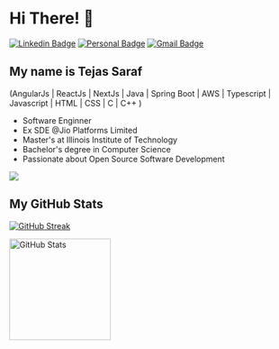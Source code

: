
<h1>Hi There! 👋</h1>

[![Linkedin Badge](https://img.shields.io/badge/-LinkedIn-6633cc?style=flat-square&logo=Linkedin&logoColor=white&link=https://www.linkedin.com/in/saraf-tejas/)](https://www.linkedin.com/in/saraf-tejas/)
[![Personal Badge](https://img.shields.io/badge/-Website-6633cc?style=flat-square&logo=Me&logoColor=white&link=https://www.fernandakipper.com/)]()
[![Gmail Badge](https://img.shields.io/badge/-saraftejas12@gmail.com-6633cc?style=flat-square&logo=Gmail&logoColor=white&link=mailto:saraftejas12@gmail.com)](mailto:saraftejas12@gmail.com)


## My name is Tejas Saraf
(AngularJs | ReactJs | NextJs | Java | Spring Boot | AWS | Typescript | Javascript | HTML | CSS | C | C++ ) 
- Software Enginner
- Ex SDE @Jio Platforms Limited
- Master's at Illinois Institute of Technology
- Bachelor's degree in Computer Science
- Passionate about Open Source Software Development

<div align="left">
  
  <img src="https://github-readme-stats.vercel.app/api/top-langs/?username=TejasSaraf&layout=compact&hide_border=true&title_color=ffffff&text_color=ffffff&bg_color=0d1117" />
  
 </div>

## My GitHub Stats

<div align="left">
  
  [![GitHub Streak](https://streak-stats.demolab.com?user=TejasSaraf&theme=dark)](https://git.io/streak-stats)
  
  <img src="https://github-readme-stats.vercel.app/api?username=TejasSaraf&hide_title=false&hide_rank=false&show_icons=true&include_all_commits=true&count_private=true&disable_animations=false&theme=tokyonight&locale=en&hide_border=false" height="180" alt="GitHub Stats" />

  
</div>

</div>
















